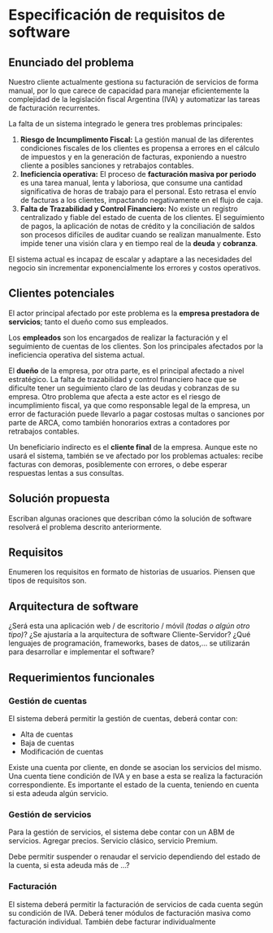 # Especificación de requisitos de software

## Enunciado del problema

Nuestro cliente actualmente gestiona su facturación de servicios de forma manual, por lo que carece de capacidad para manejar eficientemente la complejidad de la legislación fiscal Argentina (IVA) y automatizar las tareas de facturación recurrentes.

La falta de un sistema integrado le genera tres problemas principales:
1) **Riesgo de Incumplimento Fiscal:** La gestión manual de las diferentes condiciones fiscales de los clientes es propensa a errores en el cálculo de impuestos y en la generación de facturas, exponiendo a nuestro cliente a posibles sanciones y retrabajos contables.
2) **Ineficiencia operativa:** El proceso de **facturación masiva por periodo** es una tarea manual, lenta y laboriosa, que consume una cantidad significativa de horas de trabajo para el personal. Esto retrasa el envío de facturas a los clientes, impactando negativamente en el flujo de caja.
3) **Falta de Trazabilidad y Control Financiero:** No existe un registro centralizado y fiable del estado de cuenta de los clientes. 
El seguimiento de pagos, la aplicación de notas de crédito y la conciliación de saldos son procesos difíciles de auditar cuando se realizan manualmente. Esto impide tener una visión clara y en tiempo real de la **deuda** y **cobranza**.

El sistema actual es incapaz de escalar y adaptare a las necesidades del negocio sin incrementar exponencialmente los errores y costos operativos. 

## Clientes potenciales

El actor principal afectado por este problema es la **empresa prestadora de servicios**; tanto el dueño como sus empleados. 

Los **empleados** son los encargados de realizar la facturación y el seguimiento de cuentas de los clientes. Son los principales afectados por la ineficiencia operativa del sistema actual.

El **dueño** de la empresa, por otra parte, es el principal afectado a nivel estratégico. 
La falta de trazabilidad y control financiero hace que se dificulte tener un seguimiento claro de las deudas y cobranzas de su empresa. 
Otro problema que afecta a este actor es el riesgo de incumplimiento fiscal, ya que como responsable legal de la empresa, un error de facturación puede llevarlo a pagar costosas multas o sanciones por parte de ARCA, 
como también honorarios extras a contadores por retrabajos contables. 

Un beneficiario indirecto es el **cliente final** de la empresa. Aunque este no usará el sistema, también se ve afectado por los problemas actuales: recibe facturas con demoras, posiblemente con errores, o debe esperar respuestas lentas a sus consultas.
 
## Solución propuesta

Escriban algunas oraciones que describan cómo la solución de software resolverá el problema descrito anteriormente.

## Requisitos

Enumeren los requisitos en formato de historias de usuarios. Piensen que tipos de requisitos son.

## Arquitectura de software

¿Será esta una aplicación web / de escritorio / móvil *(todas o algún otro tipo)*? ¿Se ajustaría a la arquitectura de software Cliente-Servidor? ¿Qué lenguajes de programación, frameworks, bases de datos,... se utilizarán para desarrollar e implementar el software?



## Requerimientos funcionales

### Gestión de cuentas
El sistema deberá permitir la gestión de cuentas, deberá contar con:
* Alta de cuentas
* Baja de cuentas
* Modificación de cuentas

Existe una cuenta por cliente, en donde se asocian los servicios del mismo. Una cuenta tiene condición de IVA y en base a esta se realiza la facturación correspondiente.
Es importante el estado de la cuenta, teniendo en cuenta si esta adeuda algún servicio.

### Gestión de servicios
Para la gestión de servicios, el sistema debe contar con un ABM de servicios. Agregar precios. Servicio clásico, servicio Premium.

Debe permitir suspender o renaudar el servicio dependiendo del estado de la cuenta, si esta adeuda más de ...?

### Facturación
El sistema deberá permitir la facturación de servicios de cada cuenta según su condición de IVA. 
Deberá tener módulos de facturación masiva como facturación individual.
También debe facturar individualmente
